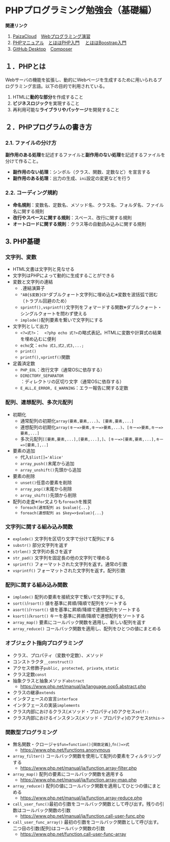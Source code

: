 # PHPプログラミング勉強会（基礎編）

**関連リンク**
1. [PaizaCloud](https://paiza.io/ja/projects/new?language=php)　[Webプログラミング演習](http://www-dx.ip.kyusan-u.ac.jp/rs/site/r06wp/)
1. [PHPマニュアル](https://www.php.net/manual/ja/index.php)　[とほほPHP入門](https://www.tohoho-web.com/php/index.html)　 [とほほBoostrap入門](https://www.tohoho-web.com/bootstrap5/index.html)
1. [GitHub Desktop](https://docs.github.com/ja/desktop)　[Composer](https://getcomposer.org/download/)

## １．PHPとは

Webサーバの機能を拡張し、動的にWebページを生成するために用いられるプログラミング言語。以下の目的で利用されている。

1. HTMLに**動的な部分**を作成すること
2. **ビジネスロジック**を実現すること
3. 再利用可能な**ライブラリやパッケージ**を開発すること 

## ２．PHPプログラムの書き方

### 2.1. ファイルの分け方

**副作用のある処理**を記述するファイルと**副作用のない処理**を記述するファイルを分けて作ること。

- **副作用のない処理**：シンボル（クラス、関数、定数など）を宣言する
- **副作用のある処理**：出力の生成、`ini`設定の変更などを行う

### 2.2. コーディング規約

- **命名規則**：変数名、定数名、メソッド名、クラス名、フォルダ名、ファイル名に関する規則
- **改行やスペースに関する規則**：スペース、改行に関する規則
- **オートロードに関する規則**：クラス等の自動読み込みに関する規則

## 3. PHP基礎

###  文字列、変数
- HTML文書は文字列と見なせる
- 文字列はPHPによって動的に生成することができる
- 変数と文字列の連結
  - `.`連結演算子
  - `"AB{$変数}CD"`ダブルクォート文字列に埋め込む※変数を波括弧で囲む（トラブル回避のため）
  - `sprintf(),vsprintf()`文字列をフォマードする関数※ダブルクォート・シングルクォートを問わず使える
  - `implode()`配列要素を繋いで文字列にする
- 文字列として出力
  - `<?=式?>`：　`<?php echo 式?>`の略式表記。HTMLに変数や計算式の結果を埋め込むに便利
  - `echo`文：`echo 式1,式2,式3,...;`
  - `print()`
  - `printf(),vprintf()`関数
- 定義済定数
  - `PHP_EOL`：改行文字（通常OSに依存する）
  - `DIRECTORY_SEPARATOR`：ディレクトリの区切り文字（通常OSに依存する）
  - `E_ALL,E_ERROR, E_WARNING`：エラー報告に関する定数

### 配列、連想配列、多次元配列

- 初期化
  - 通常配列の初期化`array(要素,要素,...)`、`[要素,要素,...]`
  - 連想配列の初期化`array(キー=>要素,キー=>要素,...)`、`[キー=>要素,キー=>要素,...]`
  - 多次元配列`[[要素,要素,...],[要素,...],]`、`[キー=>[要素,要素,...],キー=>[要素,],..]`
- 要素の追加
  - 代入`$list[]='Alice'`
  - `array_push()`末尾から追加 
  - `array_unshift()`先頭から追加 
- 要素の削除
  - `unset()`任意の要素を削除
  - `array_pop()`末尾から削除
  - `array_shift()`先頭から削除 
- 配列の走査※`for`文よりも`foreach`を推奨
  - `foreach(通常配列 as $value){...}`
  - `foreach(連想配列 as $key=>$value){...}`

### 文字列に関する組み込み関数

- `explode()` 文字列を区切り文字で分けて配列にする
- `substr()` 部分文字列を返す
- `strlen()` 文字列の長さを返す
- `str_pad()` 文字列を固定長の他の文字列で埋める
- `sprintf()` フォーマットされた文字列を返す。通常の引数
- `vsprintf()` フォーマットされた文字列を返す。配列引数

### 配列に関する組み込み関数

- `implode()` 配列の要素を接続文字で繋いで文字列にする,
- `sort()`/`rsort()` 値を基準に昇順/降順で配列をソートする
- `asort()`/`rrsort()`  値を基準に昇順/降順で連想配列をソートする 
- `ksort()`/`krsort()`  キーを基準に昇順/降順で連想配列をソートする 
- `array_map()` 要素にコールバック関数を適用し、新しい配列を返す
- `array_reduce()` コールバック関数を適用し、配列をひとつの値にまとめる

### オブジェクト指向プログラミング
- クラス、プロパティ（変数や定数）、メソッド
- コンストラクタ`__construct()`
- アクセス修飾子`public, protected, private`, `static`
- クラス定数`const`
- 抽象クラスと抽象メソッド`abstract`
  - https://www.php.net/manual/ja/language.oop5.abstract.php
- クラスの継承`extends`
- インタフェースの宣言`interface`
- インタフェースの実装`implements`
- クラス内部におけるクラス(メソッド・プロパティ)のアクセス`self::`
- クラス内部におけるインスタンス(メソッド・プロパティ)のアクセス`$this->`

### 関数型プログラミング
- 無名関数・クロージャ`$fun=function(){関数定義}`,`fn()=>式` 
  - https://www.php.net/functions.anonymous
- `array_filter()` コールバック関数を使用して配列の要素をフィルタリングする 
  - https://www.php.net/manual/ja/function.array-filter.php
- `array_map()` 配列の要素にコールバック関数を適用する
  - https://www.php.net/manual/ja/function.array-map.php
- `array_reduce()` 配列の値にコールバック関数を適用してひとつの値にまとめる
  - https://www.php.net/manual/ja/function.array-reduce.php
- `call_user_func()`最初の引数をコールバック関数として呼び出す。残りの引数はコールバック関数の引数
  - https://www.php.net/manual/ja/function.call-user-func.php
- `call_user_func_array()` 最初の引数をコールバック関数として呼び出す。二つ目の引数(配列)はコールバック関数の引数
  - https://www.php.net/function.call-user-func-array

